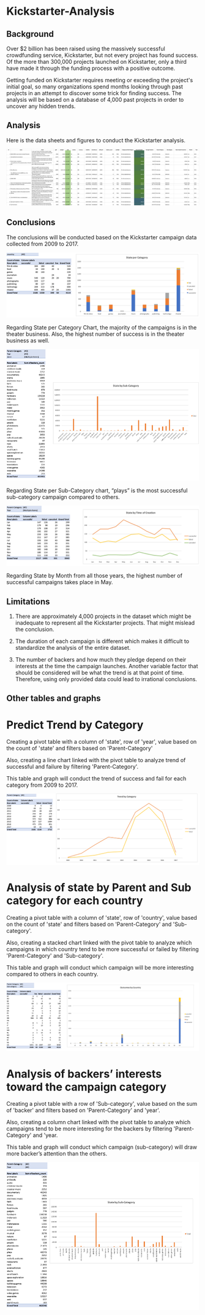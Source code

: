 # Kickstarter-Analysis

## Background

Over $2 billion has been raised using the massively successful crowdfunding service, Kickstarter, but not every project has found success. Of the more than 300,000 projects launched on Kickstarter, only a third have made it through the funding process with a positive outcome.

Getting funded on Kickstarter requires meeting or exceeding the project's initial goal, so many organizations spend months looking through past projects in an attempt to discover some trick for finding success. The analysis will be based on a database of 4,000 past projects in order to uncover any hidden trends.

## Analysis

Here is the data sheets and figures to conduct the Kickstarter analysis. 

![KickstarterTableAnalysis](Images/KickstarterTableAnalysis.png)

## Conclusions

The conclusions will be conducted based on the Kickstarter campaign data collected from 2009 to 2017.

![StateperCategory](Images/StateCategory.png)

Regarding State per Category Chart, the majority of the campaigns is in the theater business. Also, the highest number of success is in the theater business as well.

![StateperSubCategory](Images/StateSubCategory.png)

Regarding State per Sub-Category chart, “plays” is the most successful sub-category campaign compared to others.

![StateperMonth](Images/StateTimeCreation.png)

Regarding State by Month from all those years, the highest number of successful campaigns takes place in May.

## Limitations

1. There are approximately 4,000 projects in the dataset which might be inadequate to represent all the Kickstarter projects. That might mislead the conclusion. 

2. The duration of each campaign is different which makes it difficult to standardize the analysis of the entire dataset.

3.	The number of backers and how much they pledge depend on their interests at the time the campaign launches. Another variable factor that should be considered will be what the trend is at that point of time. Therefore, using only provided data could lead to irrational conclusions.

## Other tables and graphs

# Predict Trend by Category

Creating a pivot table with a column of 'state', row of 'year', value based on the count of 'state' and filters based on 'Parent-Category' 

Also, creating a line chart linked with the pivot table to analyze trend of successful and failure by filtering 'Parent-Category'.

This table and graph will conduct the trend of success and fail for each category from 2009 to 2017.

![CategoryTrend](Images/TrendCategory.png)

# Analysis of state by Parent and Sub category for each country

Creating a pivot table with a column of 'state', row of 'country', value based on the count of 'state' and filters based on 'Parent-Category' and 'Sub-category'.

Also, creating a stacked chart linked with the pivot table to analyze which campaigns in which country tend to be more successful or failed by filtering 'Parent-Category' and 'Sub-category'.

This table and graph will conduct which campaign will be more interesting compared to others in each country.

![byCountry](Images/StateCountry.png)

# Analysis of backers’ interests toward the campaign category

Creating a pivot table with a row of 'Sub-category', value based on the sum of 'backer' and filters based on 'Parent-Category' and 'year'.

Also, creating a column chart linked with the pivot table to analyze which campaigns tend to be more interesting for the backers by filtering 'Parent-Category' and 'year.

This table and graph will conduct which campaign (sub-category) will draw more backer’s attention than the others.

![BackerInterest](Images/SubCatBacker.png)